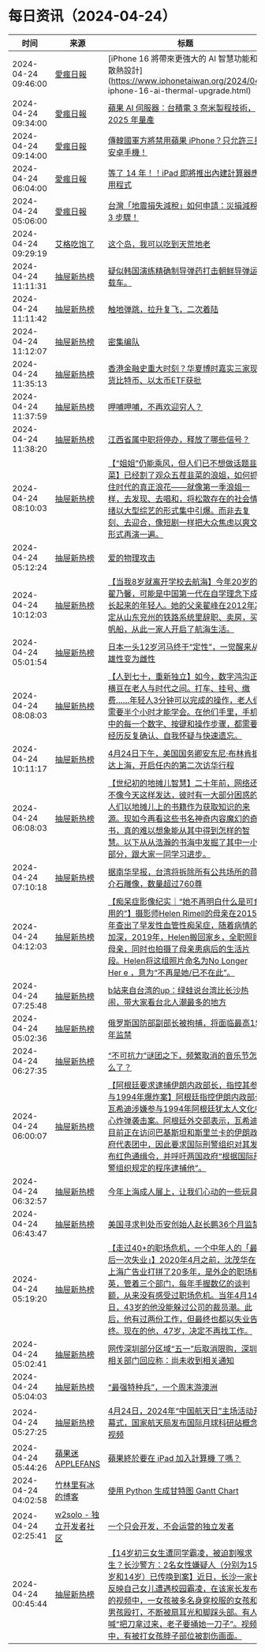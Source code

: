 ﻿# 每日资讯（2024-04-24）

|时间|来源|标题|
|---|---|---|
|2024-04-24 09:46:00|[愛瘋日報](http://www.iphonetaiwan.org/feeds/posts/default)|[iPhone 16 將帶來更強大的 AI 智慧功能和散熱設計](https://www.iphonetaiwan.org/2024/04/ iphone-16-ai-thermal-upgrade.html)|
|2024-04-24 09:34:00|[愛瘋日報](http://www.iphonetaiwan.org/feeds/posts/default)|[蘋果 AI 伺服器：台積電 3 奈米製程技術，2025 年量產](https://www.iphonetaiwan.org/2024/04/apple-ai-server.html)|
|2024-04-24 09:14:00|[愛瘋日報](http://www.iphonetaiwan.org/feeds/posts/default)|[傳韓國軍方將禁用蘋果 iPhone？只允許三星安卓手機！](https://www.iphonetaiwan.org/2024/04/south-korean-military-bans-apple-iphone.html)|
|2024-04-24 06:04:00|[愛瘋日報](http://www.iphonetaiwan.org/feeds/posts/default)|[等了 14 年！！iPad 即將推出內建計算器應用程式](https://www.iphonetaiwan.org/2024/04/apple-ipad-calculator-app.html)|
|2024-04-24 05:06:00|[愛瘋日報](http://www.iphonetaiwan.org/feeds/posts/default)|[台灣「地震損失減稅」如何申請：災損減稅 3 步驟！](https://www.iphonetaiwan.org/2024/04/taiwan-earthquake-tax-cut.html)|
|2024-04-24 09:29:19|[艾格吃饱了](https://feedpress.me/wx-aigechibaole)|[这个岛，我可以吃到天荒地老](http://mp.weixin.qq.com/s?__biz=MjM5NTYxODQyMA%3D%3D&mid=2653452053&idx=1&sn=ed2a1f26b8b66affa2df5d7b975f1664)|
|2024-04-24 11:11:31|[抽屉新热榜](http://dig.chouti.com/feed.xml)|[疑似韩国演练精确制导弹药打击朝鲜导弹运载车。](https://dig.chouti.com/link/42218886)|
|2024-04-24 11:11:42|[抽屉新热榜](http://dig.chouti.com/feed.xml)|[触地弹跳，拉升复飞，二次着陆](https://dig.chouti.com/link/42218909)|
|2024-04-24 11:12:07|[抽屉新热榜](http://dig.chouti.com/feed.xml)|[密集编队](https://dig.chouti.com/link/42218960)|
|2024-04-24 11:35:13|[抽屉新热榜](http://dig.chouti.com/feed.xml)|[香港金融史重大时刻？华夏博时嘉实三家现货比特币、以太币ETF获批](https://dig.chouti.com/link/42219010)|
|2024-04-24 11:37:59|[抽屉新热榜](http://dig.chouti.com/feed.xml)|[呷哺呷哺，不再欢迎穷人？](https://dig.chouti.com/link/42219049)|
|2024-04-24 11:38:20|[抽屉新热榜](http://dig.chouti.com/feed.xml)|[江西省属中职将停办，释放了哪些信号？](https://dig.chouti.com/link/42219051)|
|2024-04-24 08:10:03|[抽屉新热榜](http://dig.chouti.com/feed.xml)|[【“姐姐”仍能乘风，但人们已不想做话题韭菜】已经割了观众五茬韭菜的浪姐，如何抓住时代的真正浪花——就像第一季浪姐一样，去发现、去唱和，将松散存在的社会情绪以大型综艺的形式集中引爆。而非去复刻、去迎合，像短剧一样把大众焦虑以爽文形式再演一遍。](https://dig.chouti.com/link/42216932)|
|2024-04-24 05:12:24|[抽屉新热榜](http://dig.chouti.com/feed.xml)|[爱的物理攻击](https://dig.chouti.com/link/42215117)|
|2024-04-24 10:12:03|[抽屉新热榜](http://dig.chouti.com/feed.xml)|[【当我8岁就离开学校去航海】今年20岁的翟乃馨，可能是中国第一代在自学理念下成长起来的年轻人。她的父亲翟峰在2012年决定从山东兖州的铁路系统里辞职、卖房，买帆船，从此一家人开启了航海生活。](https://dig.chouti.com/link/42218445)|
|2024-04-24 05:01:54|[抽屉新热榜](http://dig.chouti.com/feed.xml)|[日本一头12岁河马终于“定性”，一觉醒来从雄性变为雌性](https://dig.chouti.com/link/42214700)|
|2024-04-24 08:08:03|[抽屉新热榜](http://dig.chouti.com/feed.xml)|[【人到七十，重新独立】如今，数字鸿沟正横亘在老人与时代之间。打车、挂号、缴费……年轻人3分钟可以完成的操作，老人们需要半个小时才能学会。在他们手里，手机中的每一个数字、按键和操作步骤，都需要经历反复确认、自我怀疑与快速遗忘。](https://dig.chouti.com/link/42216927)|
|2024-04-24 10:11:17|[抽屉新热榜](http://dig.chouti.com/feed.xml)|[4月24日下午，美国国务卿安东尼·布林肯抵达上海，开启任内的第二次访华行程](https://dig.chouti.com/link/42218403)|
|2024-04-24 06:08:03|[抽屉新热榜](http://dig.chouti.com/feed.xml)|[【世纪初的地摊儿智慧】二十年前，网络还不像今天这样发达，彼时有一大部分困惑的人们以地摊儿上的书籍作为获取知识的来源。现如今再看这些书名神奇内容魔幻的奇书，真的难以想象能从其中得到怎样的智慧。以下从从浩瀚的书海中发掘了其中一小部分，跟大家一同学习进步。](https://dig.chouti.com/link/42215796)|
|2024-04-24 07:10:18|[抽屉新热榜](http://dig.chouti.com/feed.xml)|[据南华早报，台湾将拆除所有公共场所的蒋介石雕像，数量超过760尊](https://dig.chouti.com/link/42216285)|
|2024-04-24 04:12:03|[抽屉新热榜](http://dig.chouti.com/feed.xml)|[【痴呆症影像纪实｜“她不再明白什么是可食用的”】摄影师Helen Rimell的母亲在2015年查出了早发性血管性痴呆症，随着病情的加深，2019年，Helen搬回家乡，全职照顾母亲，同时也拍摄了母亲患病后的生活片段。Helen将这组照片命名为No Longer Her e ，意为“不再是她/已不在此”。](https://dig.chouti.com/link/42214603)|
|2024-04-24 07:25:48|[抽屉新热榜](http://dig.chouti.com/feed.xml)|[b站来自台湾的up：绿蛙说台湾比长沙热闹，带大家看台北人潮最多的地方](https://dig.chouti.com/link/42216394)|
|2024-04-24 05:02:36|[抽屉新热榜](http://dig.chouti.com/feed.xml)|[俄罗斯国防部副部长被拘捕，将面临最高15年监禁](https://dig.chouti.com/link/42214842)|
|2024-04-24 06:27:35|[抽屉新热榜](http://dig.chouti.com/feed.xml)|[“不可抗力”谜团之下，频繁取消的音乐节怎么了？](https://dig.chouti.com/link/42215867)|
|2024-04-24 06:00:07|[抽屉新热榜](http://dig.chouti.com/feed.xml)|[【阿根廷要求逮捕伊朗内政部长，指控其参与1994年爆炸案】阿根廷指控伊朗内政部长瓦希迪涉嫌参与1994年阿根廷犹太人文化中心炸弹袭击案。阿根廷外交部表示，瓦希迪目前正在访问巴基斯坦和斯里兰卡的伊朗政府代表团中，因此要求国际刑警组织对其发布红色通缉令，并呼吁两国政府“根据国际刑警组织规定的程序逮捕他”。](https://dig.chouti.com/link/42215630)|
|2024-04-24 06:32:57|[抽屉新热榜](http://dig.chouti.com/feed.xml)|[今年上海成人展上，让我们心动的一些玩具](https://dig.chouti.com/link/42215868)|
|2024-04-24 06:43:47|[抽屉新热榜](http://dig.chouti.com/feed.xml)|[美国寻求判处币安创始人赵长鹏36个月监禁](https://dig.chouti.com/link/42215929)|
|2024-04-24 05:19:20|[抽屉新热榜](http://dig.chouti.com/feed.xml)|[【走过40+的职场危机，一个中年人的「最后一次失业」】2020年4月之前，沈茂华在上海广告业打拼了20多年，是外企的职场精英，管着三个部门，每年手握数亿的谈判额，从来没有感受过职场危机。当年4月14日，43岁的他没能躲过公司的裁员潮。此后，他有过两份工作，但最终也都以失业告终。现在的他，47岁，决定不再找工作。](https://dig.chouti.com/link/42215201)|
|2024-04-24 05:02:41|[抽屉新热榜](http://dig.chouti.com/feed.xml)|[网传深圳部分区域“五一”后取消限购，深圳相关部门回应称：尚未收到相关通知](https://dig.chouti.com/link/42214859)|
|2024-04-24 05:04:03|[抽屉新热榜](http://dig.chouti.com/feed.xml)|[“最强特种兵”，一个周末游澳洲](https://dig.chouti.com/link/42214953)|
|2024-04-24 05:27:25|[抽屉新热榜](http://dig.chouti.com/feed.xml)|[4月24日，2024年“中国航天日”主场活动开幕式，国家航天局发布国际月球科研站概念视频](https://dig.chouti.com/link/42215217)|
|2024-04-24 05:44:26|[蘋果迷 APPLEFANS](https://applefans.today/feed/)|[蘋果終於要在 iPad 加入計算機 了嗎？](https://applefans.today/2024-04-calculator-app-for-ipad-rumor/)|
|2024-04-24 04:02:58|[竹林里有冰的博客](https://zhul.in/rss.xml)|[使用 Python 生成甘特图 Gantt Chart ](https://zhul.in/2024/04/24/generate-gantt-chart-with-python/)|
|2024-04-24 02:25:41|[w2solo - 独立开发者社区](https://w2solo.com/topics/feed)|[一个只会开发，不会运营的独立发者](https://w2solo.com/topics/4577)|
|2024-04-24 00:45:44|[抽屉新热榜](http://dig.chouti.com/feed.xml)|[【14岁初三女生遭同学霸凌，被迫割喉求生？长沙警方：2名女性嫌疑人（分别为15岁和14岁）已传唤到案】近日，长沙一家长反映自己女儿遭遇校园霸凌，在该家长发布的视频中，一女孩被多名身穿校服的女孩和男孩殴打，不断被扇耳光和脚踩头部。有人喊“把刀拿过来，老子要捅她一刀子”。视频中，有被打女孩脖子部位被割伤画面。](https://dig.chouti.com/link/42212148)|
